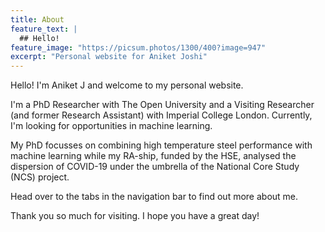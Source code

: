 ```yaml
---
title: About
feature_text: |
  ## Hello!
feature_image: "https://picsum.photos/1300/400?image=947"
excerpt: "Personal website for Aniket Joshi"
---
```


Hello! I'm Aniket J and welcome to my personal website. 

I'm a PhD Researcher with The Open University and a Visiting Researcher (and former Research Assistant) with Imperial College London. Currently, I'm looking for opportunities in machine learning.

My PhD focusses on combining high temperature steel performance with machine learning while my RA-ship, funded by the HSE, analysed the dispersion of COVID-19 under the umbrella of the National Core Study (NCS) project. 

Head over to the tabs in the navigation bar to find out more about me.

Thank you so much for visiting. I hope you have a great day!